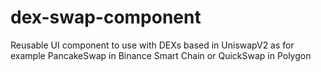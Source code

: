 # dex-swap-component

Reusable UI component to use with DEXs based in UniswapV2 as for example PancakeSwap in Binance Smart Chain or QuickSwap in Polygon
